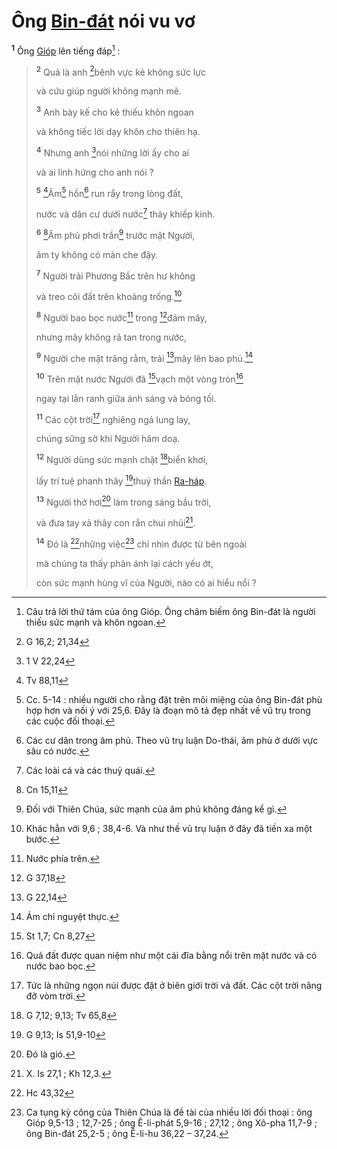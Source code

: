 # Ông [Bin-đát]() nói vu vơ
<sup><b>1</b></sup> Ông [Gióp]() lên tiếng đáp[^1-deede2d2-4845-4dc1-8030-16ea543b66cb] :

> <sup><b>2</b></sup> Quả là anh [^1@-deede2d2-4845-4dc1-8030-16ea543b66cb]bênh vực kẻ không sức lực
>
> và cứu giúp người không mạnh mẽ.
>
> <sup><b>3</b></sup> Anh bày kế cho kẻ thiếu khôn ngoan
>
> và không tiếc lời dạy khôn cho thiên hạ.
>
> <sup><b>4</b></sup> Nhưng anh [^2@-deede2d2-4845-4dc1-8030-16ea543b66cb]nói những lời ấy cho ai
>
> và ai linh hứng cho anh nói ?
>
> <sup><b>5</b></sup> [^3@-deede2d2-4845-4dc1-8030-16ea543b66cb]Âm[^2-deede2d2-4845-4dc1-8030-16ea543b66cb] hồn[^3-deede2d2-4845-4dc1-8030-16ea543b66cb] run rẩy trong lòng đất,
>
> nước và dân cư dưới nước[^4-deede2d2-4845-4dc1-8030-16ea543b66cb] thảy khiếp kinh.
>
> <sup><b>6</b></sup> [^4@-deede2d2-4845-4dc1-8030-16ea543b66cb]Âm phủ phơi trần[^5-deede2d2-4845-4dc1-8030-16ea543b66cb] trước mặt Người,
>
> âm ty không có màn che đậy.
>
> <sup><b>7</b></sup> Người trải Phương Bắc trên hư không
>
> và treo cõi đất trên khoảng trống.[^6-deede2d2-4845-4dc1-8030-16ea543b66cb]
>
> <sup><b>8</b></sup> Người bao bọc nước[^7-deede2d2-4845-4dc1-8030-16ea543b66cb] trong [^5@-deede2d2-4845-4dc1-8030-16ea543b66cb]đám mây,
>
> nhưng mây không rã tan trong nước,
>
> <sup><b>9</b></sup> Người che mặt trăng rằm, trải [^6@-deede2d2-4845-4dc1-8030-16ea543b66cb]mây lên bao phủ.[^8-deede2d2-4845-4dc1-8030-16ea543b66cb]
>
> <sup><b>10</b></sup> Trên mặt nước Người đã [^7@-deede2d2-4845-4dc1-8030-16ea543b66cb]vạch một vòng tròn[^9-deede2d2-4845-4dc1-8030-16ea543b66cb]
>
> ngay tại lằn ranh giữa ánh sáng và bóng tối.
>
> <sup><b>11</b></sup> Các cột trời[^10-deede2d2-4845-4dc1-8030-16ea543b66cb] nghiêng ngả lung lay,
>
> chúng sững sờ khi Người hăm doạ.
>
> <sup><b>12</b></sup> Người dùng sức mạnh chặt [^8@-deede2d2-4845-4dc1-8030-16ea543b66cb]biển khơi,
>
> lấy trí tuệ phanh thây [^9@-deede2d2-4845-4dc1-8030-16ea543b66cb]thuỷ thần [Ra-háp]().
>
> <sup><b>13</b></sup> Người thở hơi[^11-deede2d2-4845-4dc1-8030-16ea543b66cb] làm trong sáng bầu trời,
>
> và đưa tay xả thây con rắn chui nhủi[^12-deede2d2-4845-4dc1-8030-16ea543b66cb].
>
> <sup><b>14</b></sup> Đó là [^10@-deede2d2-4845-4dc1-8030-16ea543b66cb]những việc[^13-deede2d2-4845-4dc1-8030-16ea543b66cb] chỉ nhìn được từ bên ngoài
>
> mà chúng ta thấy phản ánh lại cách yếu ớt,
>
> còn sức mạnh hùng vĩ của Người, nào có ai hiểu nổi ?

[^1-deede2d2-4845-4dc1-8030-16ea543b66cb]: Câu trả lời thứ tám của ông Gióp. Ông châm biếm ông Bin-đát là người thiếu sức mạnh và khôn ngoan.
[^2-deede2d2-4845-4dc1-8030-16ea543b66cb]: Cc. 5-14 : nhiều người cho rằng đặt trên môi miệng của ông Bin-đát phù hợp hơn và nối ý với 25,6. Đây là đoạn mô tả đẹp nhất về vũ trụ trong các cuộc đối thoại.
[^3-deede2d2-4845-4dc1-8030-16ea543b66cb]: Các cư dân trong âm phủ. Theo vũ trụ luận Do-thái, âm phủ ở dưới vực sâu có nước.
[^4-deede2d2-4845-4dc1-8030-16ea543b66cb]: Các loài cá và các thuỷ quái.
[^5-deede2d2-4845-4dc1-8030-16ea543b66cb]: Đối với Thiên Chúa, sức mạnh của âm phủ không đáng kể gì.
[^6-deede2d2-4845-4dc1-8030-16ea543b66cb]: Khác hẳn với 9,6 ; 38,4-6. Và như thế vũ trụ luận ở đây đã tiến xa một bước.
[^7-deede2d2-4845-4dc1-8030-16ea543b66cb]: Nước phía trên.
[^8-deede2d2-4845-4dc1-8030-16ea543b66cb]: Ám chỉ nguyệt thực.
[^9-deede2d2-4845-4dc1-8030-16ea543b66cb]: Quả đất được quan niệm như một cái đĩa bằng nổi trên mặt nước và có nước bao bọc.
[^10-deede2d2-4845-4dc1-8030-16ea543b66cb]: Tức là những ngọn núi được đặt ở biên giới trời và đất. Các cột trời nâng đỡ vòm trời.
[^11-deede2d2-4845-4dc1-8030-16ea543b66cb]: Đó là gió.
[^12-deede2d2-4845-4dc1-8030-16ea543b66cb]: X. Is 27,1 ; Kh 12,3.
[^13-deede2d2-4845-4dc1-8030-16ea543b66cb]: Ca tụng kỳ công của Thiên Chúa là đề tài của nhiều lời đối thoại : ông Gióp 9,5-13 ; 12,7-25 ; ông Ê-li-phát 5,9-16 ; 27,12 ; ông Xô-pha 11,7-9 ; ông Bin-đát 25,2-5 ; ông Ê-li-hu 36,22 – 37,24.
[^1@-deede2d2-4845-4dc1-8030-16ea543b66cb]: G 16,2; 21,34
[^2@-deede2d2-4845-4dc1-8030-16ea543b66cb]: 1 V 22,24
[^3@-deede2d2-4845-4dc1-8030-16ea543b66cb]: Tv 88,11
[^4@-deede2d2-4845-4dc1-8030-16ea543b66cb]: Cn 15,11
[^5@-deede2d2-4845-4dc1-8030-16ea543b66cb]: G 37,18
[^6@-deede2d2-4845-4dc1-8030-16ea543b66cb]: G 22,14
[^7@-deede2d2-4845-4dc1-8030-16ea543b66cb]: St 1,7; Cn 8,27
[^8@-deede2d2-4845-4dc1-8030-16ea543b66cb]: G 7,12; 9,13; Tv 65,8
[^9@-deede2d2-4845-4dc1-8030-16ea543b66cb]: G 9,13; Is 51,9-10
[^10@-deede2d2-4845-4dc1-8030-16ea543b66cb]: Hc 43,32